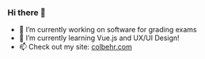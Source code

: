 ### Hi there 👋

<!--
**colbehr/colbehr** is a ✨ _special_ ✨ repository because its `README.md` (this file) appears on your GitHub profile.

Here are some ideas to get you started:

- 🔭 I’m currently working on ...
- 🌱 I’m currently learning ...
- 👯 I’m looking to collaborate on ...
- 🤔 I’m looking for help with ...
- 💬 Ask me about ...
- 📫 How to reach me: ...
- 😄 Pronouns: ...
- ⚡ Fun fact: ...
-->


- 🔭 I’m currently working on software for grading exams
- 🌱 I’m currently learning Vue.js and UX/UI Design!
- 📫 Check out my site: [colbehr.com](http://www.colbehr.com) 
